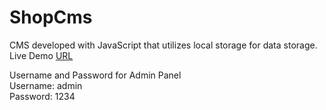 # ShopCms
CMS developed with JavaScript that utilizes local storage for data storage.
Live Demo [URL](https://nimakian0.github.io/ShopCms/groceries.html)

Username and Password for Admin Panel  
Username: admin  
Password: 1234  
